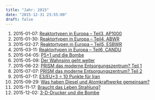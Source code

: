 ```yaml
---
title: "Jahr: 2015"
date: "2015-12-31 23:55:00"
draft: false
---
```


1. 2015-01-07: [Reaktortypen in Europa – Teil3, AP1000](../2015-01-07-reaktortypen-in-europa-teil3-ap1000)
2. 2015-01-30: [Reaktortypen in Europa – Teil4, ABWR](../2015-01-30-reaktortypen-in-europa-teil4-abwr)
3. 2015-02-27: [Reaktortypen in Europa – Teil5, ESBWR](../2015-02-27-reaktortypen-in-europa-teil5-esbwr)
4. 2015-03-11: [Reaktortypen in Europa – Teil6, CANDU](../2015-03-11-reaktortypen-in-europa-teil6-candu)
5. 2015-04-05: [P5+1 und die Bombe](../2015-04-05-p51-und-die-bombe)
6. 2015-05-09: [Der Wahnsinn geht weiter](../2015-05-09-der-wahnsinn-geht-weiter)
7. 2015-06-22: [PRISM das moderne Entsorgungszentrum? Teil 1](../2015-06-22-prism-das-moderne-entsorgungszentrum-teil-1)
8. 2015-07-07: [PRISM das moderne Entsorgungszentrum? Teil 2](../2015-07-07-prism-das-moderne-entsorgungszentrum-teil-2)
9. 2015-07-17: [E3/EU+3 = 10 Punkte für Iran](../2015-07-17-e3-eu3-10-punkte-fuer-iran)
10. 2015-09-29: [Was haben Diesel und Atomkraftwerke gemeinsam?](../2015-09-29-was-haben-diesel-und-atomkraftwerke-gemeinsam)
11. 2015-11-17: [Braucht das Leben Strahlung?](../2015-11-17-braucht-das-leben-strahlung)
12. 2015-12-02: [3-D-Drucker und die Bombe](../2015-12-02-3-d-drucker-und-die-bombe)



